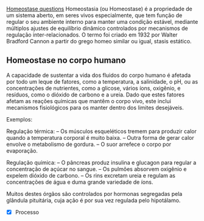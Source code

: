 [Homeostase questions](Homeostase%20questions.md)
Homeostasia (ou Homeostase) é a propriedade de um sistema aberto, em seres vivos especialmente, que tem função de regular o seu ambiente interno para manter uma condição estável, mediante múltiplos ajustes de equilíbrio dinâmico controlados por mecanismos de regulação inter-relacionados.
O termo foi criado em 1932 por Walter Bradford Cannon a partir do grego homeo similar ou igual, stasis estático.

## Homeostase no corpo humano

A capacidade de sustentar a vida dos fluidos do corpo humano é afetada por todo um leque de fatores, como a temperatura, a salinidade, o pH, ou as concentrações de nutrientes, como a glicose, vários íons, oxigênio, e resíduos, como o dióxido de carbono e a ureia. Dado que estes fatores afetam as reações químicas que mantêm o corpo vivo, este inclui mecanismos fisiológicos para os manter dentro dos limites desejáveis.

Exemplos:

Regulação térmica:
– Os músculos esqueléticos tremem para produzir calor quando a temperatura corporal é muito baixa.
– Outra forma de gerar calor envolve o metabolismo de gordura.
– O suor arrefece o corpo por evaporação.

Regulação química:
– O pâncreas produz insulina e glucagon para regular a concentração de açúcar no sangue.
– Os pulmões absorvem oxigênio e expelem dióxido de carbono.
– Os rins excretam ureia e regulam as concentrações de água e duma grande variedade de íons.

Muitos destes órgãos são controlados por hormonas segregadas pela glândula pituitária, cuja ação é por sua vez regulada pelo hipotálamo.

- [x] Processo 
